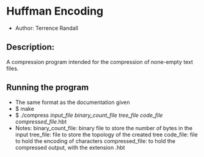 # Huffman Encoding
- Author: Terrence Randall

## Description:
A compression program intended for the compression of none-empty text files.

## Running the program
- The same format as the documentation given
- $ make
- $ ./compress *input_file* *binary_count_file* *tree_file* *code_file* *compressed_file*.hbt
- Notes:
  binary_count_file: binary file to store the number of bytes in the input
  tree_file: file to store the topology of the created tree
  code_file: file to hold the encoding of characters
  compressed_file: to hold the compressed output, with the extension .hbt
